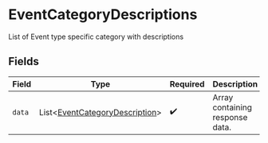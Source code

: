 # EventCategoryDescriptions

List of Event type specific category with descriptions


## Fields

| Field                                                                             | Type                                                                              | Required                                                                          | Description                                                                       |
| --------------------------------------------------------------------------------- | --------------------------------------------------------------------------------- | --------------------------------------------------------------------------------- | --------------------------------------------------------------------------------- |
| `data`                                                                            | List<[EventCategoryDescription](../../models/shared/EventCategoryDescription.md)> | :heavy_check_mark:                                                                | Array containing response data.                                                   |
